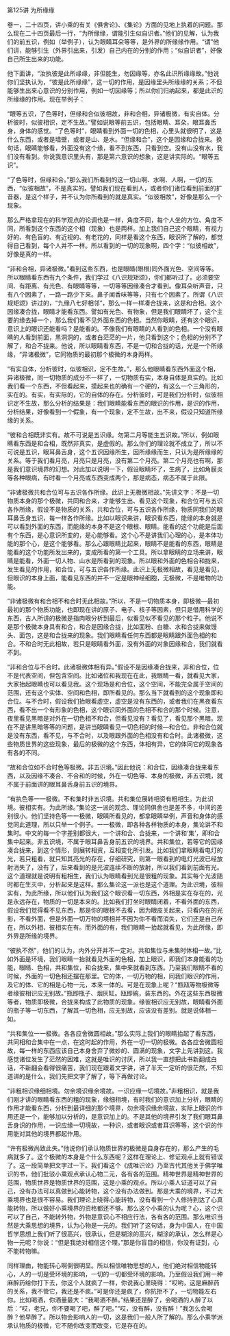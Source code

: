 第125讲 为所缘缘

卷一，二十四页，讲小乘的有关《俱舍论》、《集论》方面的见地上执着的问题。那么现在二十四页最后一行，“为所缘缘，谓能引生似自识者。”他们的见解，认为我们的前五识，例如（举例子），认为眼睛耳朵等等，是外界的所缘缘作用。“谓”他们讲，能够引生（外界引出来，引发）自己内在的分别的作用；“似自识者”，好像自己所生出来的功能。

他下面讲，“汝执彼是此所缘缘，非但能生，勿因缘等，亦名此识所缘缘故。”他说你们坚执认为，“彼是此所缘缘”，这一切的作用，是因缘里头所缘缘的关系；不但能够生出来心意识的分别作用，例如一切因缘等；所以你们归纳起来，都是此识的所缘缘的作用。现在举例子：

“眼等五识，了色等时，但缘和合似彼相故，非和合相，异诸极微，有实自体。分析彼时，似彼相识，定不生故。”譬如说眼等前五识，包括眼睛、耳朵，眼耳鼻舌身，身体的感觉。“了色等时”，眼睛看到外面一切的色相，心里头就很明了，这是什么东西，或者是墙壁，或者是山、是水。“但缘和合”，这个是因缘和合拢来。换句话，眼睛能够看，外面没有这个缘，看不到东西，只看到空。没有山没有水，我们没有看到。你说我意识里头有，那是第六意识的想象，这是讲实际的。“眼等五识”。

“了色等时，但缘和合。”那么我们所看到的这一切山啊、水啊、人啊，一切的东西，“似彼相故”，不是真实的。譬如我们现在看到人，或者你们诸位看到前面的扩音器，是这个样子，并不认为你所看到的就是真实。“似彼相故”，好像是那么一个现象。

那么严格拿现在的科学观点的论调也是一样，角度不同，每个人坐的方位、角度不同，所看到这个东西的这个相（现象）也是两样。加上我们自己这个眼睛，有视力好的、有色盲的、有近视的、有老花的，同样是看这个东西，眼识所了解的，都觉得自己看到，每个人并不一样。所以看到的一切的现象啊，四个字：“似彼相故”，好像是真的一样。

“非和合相，异诸极微。”看到这些东西，也是眼睛(眼根)同外面光色、空间等等。所以眼睛看东西有九个条件，我们学过《八识规矩颂》，你们都听过了。必须要空间、有距离、有光色、有眼睛等等，一切等等因缘凑合才看到。像耳朵听声音，只有八个因素了，一路一路少下来。鼻子闻香味等等，只有七个因素了。所谓《八识规矩颂》讲过的，“九缘八七好相邻”，那么一样一样凑合拢来，这是和合相。这个因缘凑合拢，眼睛才能看东西。譬如有光色、有物象，但是我们眼睛坏了，这个主要的缘去掉一个，那么我们看不见外面东西的色相。当然你眼睛，还有这个眼识，意识上的眼识还能看吗？是能看的。不像我们有眼睛的人看到的色相。一个没有眼睛的人看到前面，黑洞洞的，或者白茫茫的一片，他只看到这个；色相的分别不了解了，和合不拢来。他说，所以眼睛看东西，不是一切和合拢的话，光是一个所缘缘，“异诸极微”，它同物质的最初那个极微的本身两样。

“有实自体，分析彼时，似彼相识，定不生故。”，那么他眼睛看东西外面这个相，异诸极微，同一切物质的成分不一样了，一切物质有实，本身自体是真实的。比如我们看一个东西，不但看起来，摸起来也的确有一个硬的，有这么一个三角形的，实在的。有实，有实际的，它的自体的存在。分析彼时，可是我们分析时，似彼相识定不生故，那么分析的结果是：我们眼睛能看东西的眼识的作用，是识的作用，分析结果，好像看到一个假象，有一个现象，定不生故，出不来，假设只知道所缘缘的关系。

“彼和合相既非实有。故不可说是五识缘。勿第二月等能生五识故。”所以，例如眼睛看东西是和合相，既然非真实，是虚假的。那么你们的理论就不成立了，所以不可说是五识，眼耳鼻舌身，这个五识因缘所生，因所缘缘而生，只认为是所缘缘的关系。等于我们看月亮，月亮只是月亮，没有第二个月亮。第二个月亮也有啊，那是我们意识境界的幻想。对此加以说明一下，假设眼睛坏了，生病了，比如角膜炎等各种眼病，有时看一个月亮或东西变成两个，那是病态，病态不属于此限。

“非诸极微共和合位可与五识各作所缘。此识上无极微相故。”先讲文字：不是一切物质本身的那个极微，共同和合来，才能够生出、看见这个现象，和合位可与五识各作所缘，假设不是物质的关系，共和合位，可与五识各作所缘，物质同我们的眼耳鼻舌身五识，每一样各作所缘。比如以眼识来讲，眼识看东西，能缘的本身就是可以看到外面的东西，而能缘的本身不是这个眼根、眼睛。能看的这个功能是后面有个东西，是心意识所变的，是心能够看。这个心不是讲我们心理的心，是本体功能的那个心，是这个能够看。那么心跟眼睛比起来，眼睛不是能看的东西，眼睛是能看的这个功能所发出来的，变成所看的第一个工具。所以拿眼睛的立场来讲，眼睛是能看，外面一切人物、山水是所看到的现象。所以眼和外面的色相合和拢来，发生看见的作用，和合位，可与五识各作所缘。此识上无极微相故，看见是看见，但眼识的本身上面，能看见东西的并不一定是眼神经细胞，无极微，不是唯物的功能。

“非诸极微有和合相不和合时无此相故。”所以，不是一切物质本身，即极微—最初最初的那个物质功能，也即现在讲的原子、电子、核子等因素，但只是借用科学的东西，古人所讲的极微是指肉眼分析到最后，似看见似不看见的那个粒子。他说不是那个极微本身具有和合，和合是因缘合拢，比如面粉、白糖、水和合拢来做馒头、面包，这是和合拢来的现象。我们眼睛看任何东西都是眼睛跟外面色相的和合。不和合时无此相故，若只是眼睛看外面，没有外面的对象因缘和合，我们就看不到。

“非和合位与不合时。此诸极微体相有异。”假设不是因缘凑合拢来，非和合位，位不是代表空间，但包含空间。比如诸位和我现在在此，我眼睛一看，就看见大家，大家抬起眼睛也可以看见我。这个现场是和合位，这个空间，不能完全属于空间的范围，还有这个实体、空间和色相，即所看见的。那么当下就看到的这个现象即和合位。与不合时，假设我们抬眼看虚空，虚空是没有东西的，或者我们在黑夜看东西，看不出一个有形象的色相，这个眼识同外面的色相不和合的那个时候。注意，夜里看见黑暗是对外在一切色相不和合，但看见没有？看见了，看见那个黑暗。现在不是讲黑暗等等的问题，是讲当眼睛看见一切色相的时候—和合位。非和合位就是没有东西，看不见，与不合时，以及眼跟外面的色相没有和合时。此诸极微，这些物质世界的这些现象，最后的极微的这个东西，体相有异，它的体同它的现象各有各的不同。

“故和合位如不合时色等极微。非五识境。”因此他说：和合位，因缘凑合拢来看东西，以及因缘不凑合、不合和的时候，外在一切色等、本身的极微，非五识境，就不属于前面讲的眼耳鼻舌身前五识的境界。

“有执色等一一极微。不和集时非五识境。共和集位展转相资有粗相生。为此识境。彼相实有。为此所缘。”集论这一派的观念、理论同俱舍也是差不多，中间的差别很小。他们坚持色等一一极微，眼睛所看见的，都拿眼睛举例，声音和身体的感觉同此道理，所以只举一个例子。一一极微，即各种各样物质的本身，集论讲不和集时。中文的每一个字差别都很大，一个讲和合、合拢来，一个讲和‘集’，即和合集中起来。非五识境，不属于眼耳鼻舌身前五识的境界。共和集位，若等它的因缘凑合拢来，到这个情形，则展转相资，互相变化所引发。比如我们拿眼睛看电灯的光，若只粗看，就只知其亮光的存在，仔细研究，则第一眼看到的电灯光波已经放射消失了，没有了，后来看到的是光波连续不断的放射，所以我们看到前面有光。这个道理就是说明有粗相生，我们认为眼睛看到光是很粗的现象。其实每个光波随时都在生灭中，分析起来是这样。那么集论这一派也是这个道理。为此识境，彼相实有，为此所缘，所以他们认为我们这个眼识看一切东西，外相是实在存在的，光是永远存在，物质的一切是本来的。比如我们打坐时眼睛闭着，不看外面的东西，假设我们觉得看不见东西，那是你的眼根不去看，因为眼皮关起来，只看内在的光影，不看外面，但是外面一切万物的境相并不因为你不看而消失，它们还是自己存在，所以外相、彼相实在有。而外面的有，我们眼睛一抬起就看见，为此所缘，即外界是所缘的境界。

“彼执不然”，他们的认为，内外分开并不一定对。共和集位与未集时体相一故。”比如外面是环境，我们眼睛一抬就看见外面的色相，加上眼识，即我们本身能看的功能，眼睛、色相，共和集位，和合拢来，集中来就看到东西。乃至我们眼睛不看的时候，外面的一切色相还摆在那里。它的体，一切万物的相，同我们眼识的作用，及它的体、它的相是心物一元，本来一体的。可是在现象上呢？“瓶瓯等物极微等者缘彼相识应无别故。”瓶即瓶子、烟灰缸。瓯即碗，装东西的。外在这些东西极微等者，物质即极微，合拢来构成了此物质的现象。缘彼相识应无别故，眼睛看外面的瓶子等一切东西，了解其一切色相，应无别故，应该没有差别。就是说体相一如。

“共和集位一一极微。各各应舍微圆相故。”那么实际上我们的眼睛抬起了看东西，共同相和合集中在一点，在这时起的作用，外在一切一切的极微。各各应舍微圆相故，每一样的东西应该自己本身舍弃了微妙的、圆满的现象，文字上先讲到这。我感觉诸位发生了茫然的困难，这就是唯识的讨厌，所以我一直想把此书新翻成白话，不新翻会看得很痛苦，我们现在跟着文字讲，讲了半天一定听的很茫然，不知道讲的是什么，我们先把文字了解了，等下再做讨论。

“非粗相识缘细相境。勿余境识缘余境故。一识应缘一切境故。”非粗相识，就是我们刚才讲的眼睛看东西的粗的现象，缘细相境，有时我们的意识加上分析，眼睛的作用才能看东西，分析到最详细的那个境界，勿余境识缘余境故，实际上眼识的作用还是一个，能够加以分析的，是意识加上的。不是其他的境界引发了我们眼耳鼻舌身识的作用，一识应缘一切境故，一种识，或者眼识或者耳识等等，这个识的作用能对其他的境界都起作用。

“许有极微尚致此失。”他说你们承认物质世界的极微是自身存在的，那么产生的毛病就多了。这个极微的本身是个什么东西呢？这样在理论上、修证观点上就有错误了。这一段简单把文字过一下。我们看这个《成唯识论》乃至古代其他关于佛学唯识的书，他们批驳小乘观点承认心物二元，各有各的范围。精神世界是精神世界的范围，物质世界是物质世界的范围，这是小乘的观点。所以小乘人证道可以了自己，没有办法可以真做到心能转物，这个没有办法做到。那是大乘的境界，不过大乘境界也是很不容易。我们理论上晓得心能转物，没有看到一个人修持到达了心真能转物，所以做好小乘境界的资格都还不够。那么这个小乘的认为呢？心，这个识可以了自己，不能转外物，外物是意识心不相应行法，各有各的范围。那么唯识当然是大乘思想的境界，认为心物是一元的。我们听了这句话，身为中国人，在中国哲学思想上我们听了很高兴，很承认，但是糊涂的高兴，糊涂的承认，怎么样是心物一元呢？你说：“但是我绝对相信这个理。”那是你盲目的相信，你没有证到，心不能转物嘛。

同样理由，物能转心啊倒很明显。所以相信唯物思想的人，他们绝对相信物能转心，人的一切是受环境的影响，一切的一切都受环境的影响。乃至假设我们用一种麻醉药给你打下去，你这个人就疯了一样，你说我心里晓得：“哎哟，这是麻醉药的关系，我不管它，我还是不疯。”可是你还是疯了，你抗拒不了，一切物能左右你。比如喝酒，你酒量最大：“我喝酒不醉。”结果还是醉了，会喝酒的人醉了以后：“哎，老兄，你不要喝了吧，醉了吧。”“哎，没有醉，没有醉！”我怎么会喝醉？他早醉了。所以物会影响人的一切，这是我们一般人所了解的。那么小乘学派承认物质的极微，它不随你改变而改变，它是存在的。
